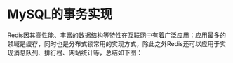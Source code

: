 # MySQL的事务实现

Redis因其高性能、丰富的数据结构等特性在互联网中有着广泛应用：应用最多的领域是缓存，同时也是分布式锁常用的实现方式，除此之外Redis还可以应用于实现消息队列、排行榜、网站统计等，总结如下图：












































